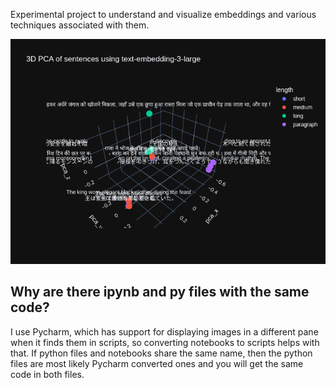 Experimental project to understand and visualize embeddings and various techniques associated with them.

![Sample image](images/embedding_3d.png "Sample image of embedding visualization")

## Why are there ipynb and py files with the same code?
I use Pycharm, which has support for displaying images in a different pane when it finds them in scripts, so converting notebooks to scripts helps with that. If python files and notebooks share the same name, then the python files are most likely Pycharm converted ones and you will get the same code in both files.


